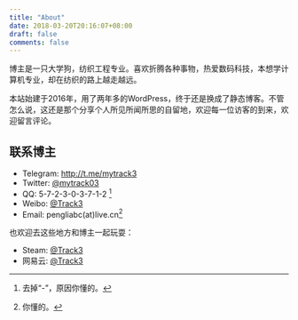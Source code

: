 ```yaml
---
title: "About"
date: 2018-03-20T20:16:07+08:00
draft: false
comments: false
---
```


博主是一只大学狗，纺织工程专业。喜欢折腾各种事物，热爱数码科技，本想学计算机专业，却在纺织的路上越走越远。

本站始建于2016年，用了两年多的WordPress，终于还是换成了静态博客。不管怎么说，这还是那个分享个人所见所闻所思的自留地，欢迎每一位访客的到来，欢迎留言评论。

## 联系博主

* Telegram: http://t.me/mytrack3
* Twitter: [@mytrack03](https://twitter.com/mytrack03)
* QQ: 5-7-2-3-0-3-7-1-2 [^1]
* Weibo: [@Track3](http://weibo.com/u/2350674815 )
* Email: pengliabc(at)live.cn[^2]

也欢迎去这些地方和博主一起玩耍：

* Steam: [@Track3](http://steamcommunity.com/profiles/76561198244211610)
* 网易云: [@Track3](http://music.163.com/#/user/home?id=34583669)

[^1]: 去掉“-”，原因你懂的。

[^2]: 你懂的。